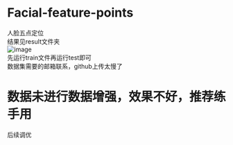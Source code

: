 # Facial-feature-points
人脸五点定位<br />
结果见result文件夹<br />
![image](https://github.com/yuguolong/Facial-feature-points/tree/master/result/result0.jpg)<br />
先运行train文件再运行test即可<br />
数据集需要的邮箱联系，github上传太慢了<br />

# 数据未进行数据增强，效果不好，推荐练手用<br />
后续调优
